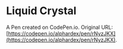 # Liquid Crystal

A Pen created on CodePen.io. Original URL: [https://codepen.io/alphardex/pen/rNyzJKX](https://codepen.io/alphardex/pen/rNyzJKX).

